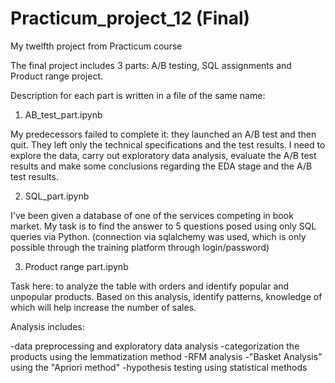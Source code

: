 # Practicum_project_12 (Final)
 My twelfth project from Practicum course

The final project includes 3 parts: A/B testing, SQL assignments and Product range project.

Description for each part is written in a file of the same name:

1) AB_test_part.ipynb

My predecessors failed to complete it: they launched an A/B test and then quit. They left only the technical specifications and the test results. I need to explore the data, carry out exploratory data analysis, evaluate the A/B test results and make some conclusions regarding the EDA stage and the A/B test results.

2) SQL_part.ipynb

I've been given a database of one of the services competing in book market. My task is to find the answer to 5 questions posed using only SQL queries via Python. (connection via sqlalchemy was used, which is only possible through the training platform through login/password)

3) Product range part.ipynb

Task here: to analyze the table with orders and identify popular and unpopular products. Based on this analysis, identify patterns, knowledge of which will help increase the number of sales. 

Analysis includes:

-data preprocessing and exploratory data analysis
-categorization the products using the lemmatization method
-RFM analysis
-"Basket Analysis" using the "Apriori method"
-hypothesis testing using statistical methods